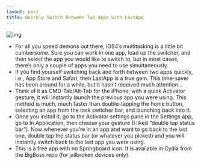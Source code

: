 ```yaml
---
layout: post
title: Quickly Switch Between Two Apps with LastApp
---
```

![img](http://media.idownloadblog.com/wp-content/uploads/2011/01/last-app-settings.png)
* For all you speed demons out there, iOS4’s multitasking is a little bit cumbersome. Sure you can work in one app, load up the switcher, and then select the app you would like to switch to, but in most cases, there’s only a couple of apps you need to use simultaneously.
* If you find yourself switching back and forth between two apps quickly, i.e., App Store and Safari, then LastApp is a true gem. This time-saver has been around for a while, but it hasn’t received much attention…
* Think of it as CMD-Tab/Alt-Tab for the iPhone; with a quick Activator gesture, it will instantly launch the previous app you were using. This method is much, much faster than double-tapping the home button, selecting an app from the task switcher bar, and launching back into it.
* Once you install it, go to the Activator settings pane in the Settings app, go to In Application, then choose your gesture (I liked “double tap status bar”). Now whenever you’re in an app and want to go back to the last one, double tap the status bar (or whatever you picked) and you will instantly switch back to the last app you were using.
* This is a free app with no Springboard icon. It is available in Cydia from the BigBoss repo (for jailbroken devices only).

